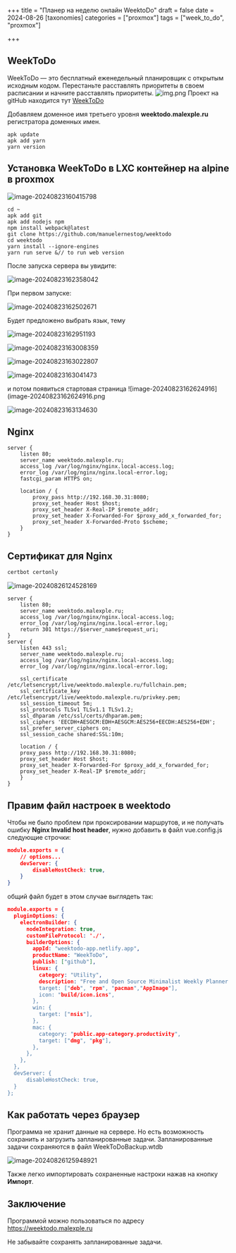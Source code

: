 +++
title = "Планер на неделю онлайн WeektoDo"
draft = false
date = 2024-08-26
[taxonomies]
categories = ["proxmox"]
tags = ["week_to_do", "proxmox"]

+++
## WeekToDo
WeekToDo — это бесплатный еженедельный планировщик с открытым исходным кодом. Перестаньте расставлять приоритеты в своем расписании и начните расставлять приоритеты.
![img.png](img.png)
Проект на gitHub находится тут [WeekToDo](https://github.com/manuelernestog/weektodo)


Добавляем доменное имя третьего уровня **weektodo.malexple.ru** регистратора доменных имен.

```
apk update
apk add yarn
yarn version
```
## Установка WeekToDo в LXC контейнер на alpine в proxmox
![image-20240823160415798](image-20240823160415798.png)



```
cd ~
apk add git
apk add nodejs npm
npm install webpack@latest
git clone https://github.com/manuelernestog/weektodo
cd weektodo
yarn install --ignore-engines
yarn run serve &// to run web version

```

После запуска сервера вы увидите:

![image-20240823162358042](image-20240823162358042.png)

При первом запуске:

![image-20240823162502671](image-20240823162502671.png)

Будет предложено выбрать язык, тему

![image-20240823162951193](image-20240823162951193.png)

![image-20240823163008359](image-20240823163008359.png)

![image-20240823163022807](image-20240823163022807.png)

![image-20240823163041473](image-20240823163041473.png)

и потом появиться стартовая страница ![image-20240823162624916](image-20240823162624916.png

![image-20240823163134630](image-20240823163134630.png)



## Nginx

```
server {
    listen 80;
    server_name weektodo.malexple.ru;
    access_log /var/log/nginx/nginx.local-access.log;
    error_log /var/log/nginx/nginx.local-error.log;
    fastcgi_param HTTPS on;

    location / {
        proxy_pass http://192.168.30.31:8080;
        proxy_set_header Host $host;
        proxy_set_header X-Real-IP $remote_addr;
        proxy_set_header X-Forwarded-For $proxy_add_x_forwarded_for;
        proxy_set_header X-Forwarded-Proto $scheme;
    }
}
```



## Сертификат для Nginx

```bash
certbot certonly
```

![image-20240826124528169](image-20240826124528169.png)



```
server {
    listen 80;
    server_name weektodo.malexple.ru;
    access_log /var/log/nginx/nginx.local-access.log;
    error_log /var/log/nginx/nginx.local-error.log;
    return 301 https://$server_name$request_uri;
}
server {
    listen 443 ssl;
    server_name weektodo.malexple.ru;
    access_log /var/log/nginx/nginx.local-access.log;
    error_log /var/log/nginx/nginx.local-error.log;

    ssl_certificate /etc/letsencrypt/live/weektodo.malexple.ru/fullchain.pem;
    ssl_certificate_key /etc/letsencrypt/live/weektodo.malexple.ru/privkey.pem;
    ssl_session_timeout 5m;
    ssl_protocols TLSv1 TLSv1.1 TLSv1.2;
    ssl_dhparam /etc/ssl/certs/dhparam.pem;
    ssl_ciphers 'EECDH+AESGCM:EDH+AESGCM:AES256+EECDH:AES256+EDH';
    ssl_prefer_server_ciphers on;
    ssl_session_cache shared:SSL:10m;
    
    location / {
    proxy_pass http://192.168.30.31:8080; 
    proxy_set_header Host $host;
    proxy_set_header X-Forwarded-For $proxy_add_x_forwarded_for;
    proxy_set_header X-Real-IP $remote_addr;
    }
}
```



## Правим файл настроек в weektodo 

Чтобы не было проблем при проксировании маршрутов, и не получать ошибку **Nginx Invalid host header**, нужно добавить в  файл vue.config.js следующие строчки:

```json
module.exports = {
    // options...
    devServer: {
        disableHostCheck: true,
    }
}
```

общий файл будет в этом случае выглядеть так:

```json
module.exports = {
  pluginOptions: {
    electronBuilder: {
      nodeIntegration: true,
      customFileProtocol: './',
      builderOptions: {
        appId: "weektodo-app.netlify.app",
        productName: "WeekToDo",
        publish: ["github"],
        linux: {
          category: "Utility",
          description: "Free and Open Source Minimalist Weekly Planner and To Do list App foc>
          target: ["deb", "rpm", "pacman","AppImage"],
          icon: "build/icon.icns",
        },
        win: {
          target: ["nsis"],
        },
        mac: {
          category: "public.app-category.productivity",
          target: ["dmg", "pkg"],
        },
      },
    },
  },
  devServer: {
      disableHostCheck: true,
  }
};
```

## Как работать через браузер

Программа не хранит данные на сервере. Но есть возможность сохранить и загрузить запланированные задачи. Запланированные задачи сохраняются в файл WeekToDoBackup.wtdb

![image-20240826125948921](image-20240826125948921.png)

Также легко импортировать сохраненные настроки нажав на кнопку **Импорт**.



## Заключение 

Программой можно пользоваться по адресу https://weektodo.malexple.ru

Не забывайте сохранять запланированные задачи. 